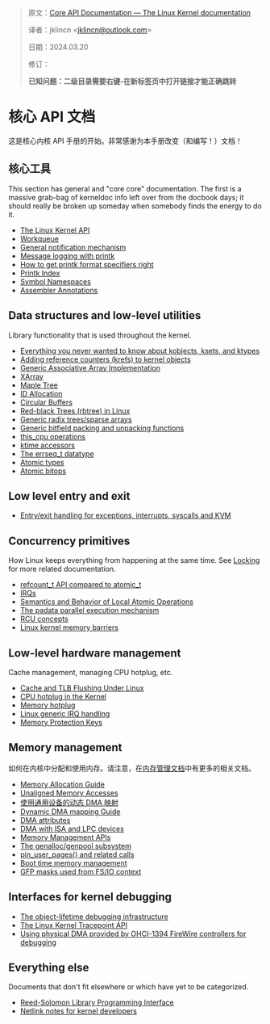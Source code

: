 > 原文：[Core API Documentation — The Linux Kernel documentation](https://docs.kernel.org/core-api/index.html)
>
> 译者：jklincn \<jklincn@outlook.com\>
>
> 日期：2024.03.20
>
> 修订：
>
> **已知问题：二级目录需要右键-在新标签页中打开链接才能正确跳转**

# 核心 API 文档

这是核心内核 API 手册的开始。非常感谢为本手册改变（和编写！）文档！

## 核心工具

This section has general and "core core" documentation. The first is a massive grab-bag of kerneldoc info left over from the docbook days; it should really be broken up someday when somebody finds the energy to do it.

- [The Linux Kernel API](https://docs.kernel.org/core-api/kernel-api.html)
- [Workqueue](https://docs.kernel.org/core-api/workqueue.html)
- [General notification mechanism](https://docs.kernel.org/core-api/watch_queue.html)
- [Message logging with printk](https://docs.kernel.org/core-api/printk-basics.html)
- [How to get printk format specifiers right](https://docs.kernel.org/core-api/printk-formats.html)
- [Printk Index](https://docs.kernel.org/core-api/printk-index.html)
- [Symbol Namespaces](https://docs.kernel.org/core-api/symbol-namespaces.html)
- [Assembler Annotations](https://docs.kernel.org/core-api/asm-annotations.html)

## Data structures and low-level utilities

Library functionality that is used throughout the kernel.

- [Everything you never wanted to know about kobjects, ksets, and ktypes](https://docs.kernel.org/core-api/kobject.html)
- [Adding reference counters (krefs) to kernel objects](https://docs.kernel.org/core-api/kref.html)
- [Generic Associative Array Implementation](https://docs.kernel.org/core-api/assoc_array.html)
- [XArray](https://docs.kernel.org/core-api/xarray.html)
- [Maple Tree](https://docs.kernel.org/core-api/maple_tree.html)
- [ID Allocation](https://docs.kernel.org/core-api/idr.html)
- [Circular Buffers](https://docs.kernel.org/core-api/circular-buffers.html)
- [Red-black Trees (rbtree) in Linux](https://docs.kernel.org/core-api/rbtree.html)
- [Generic radix trees/sparse arrays](https://docs.kernel.org/core-api/generic-radix-tree.html)
- [Generic bitfield packing and unpacking functions](https://docs.kernel.org/core-api/packing.html)
- [this_cpu operations](https://docs.kernel.org/core-api/this_cpu_ops.html)
- [ktime accessors](https://docs.kernel.org/core-api/timekeeping.html)
- [The errseq_t datatype](https://docs.kernel.org/core-api/errseq.html)
- [Atomic types](https://docs.kernel.org/core-api/wrappers/atomic_t.html)
- [Atomic bitops](https://docs.kernel.org/core-api/wrappers/atomic_bitops.html)

## Low level entry and exit

- [Entry/exit handling for exceptions, interrupts, syscalls and KVM](https://docs.kernel.org/core-api/entry.html)

## Concurrency primitives

How Linux keeps everything from happening at the same time. See [Locking](https://docs.kernel.org/locking/index.html) for more related documentation.

- [refcount_t API compared to atomic_t](https://docs.kernel.org/core-api/refcount-vs-atomic.html)
- [IRQs](https://docs.kernel.org/core-api/irq/index.html)
- [Semantics and Behavior of Local Atomic Operations](https://docs.kernel.org/core-api/local_ops.html)
- [The padata parallel execution mechanism](https://docs.kernel.org/core-api/padata.html)
- [RCU concepts](https://docs.kernel.org/RCU/index.html)
- [Linux kernel memory barriers](https://docs.kernel.org/core-api/wrappers/memory-barriers.html)

## Low-level hardware management

Cache management, managing CPU hotplug, etc.

- [Cache and TLB Flushing Under Linux](https://docs.kernel.org/core-api/cachetlb.html)
- [CPU hotplug in the Kernel](https://docs.kernel.org/core-api/cpu_hotplug.html)
- [Memory hotplug](https://docs.kernel.org/core-api/memory-hotplug.html)
- [Linux generic IRQ handling](https://docs.kernel.org/core-api/genericirq.html)
- [Memory Protection Keys](https://docs.kernel.org/core-api/protection-keys.html)

## Memory management

如何在内核中分配和使用内存。请注意，在[内存管理文档](https://docs.kernel.org/mm/index.html)中有更多的相关文档。

- [Memory Allocation Guide](https://docs.kernel.org/core-api/memory-allocation.html)
- [Unaligned Memory Accesses](https://docs.kernel.org/core-api/unaligned-memory-access.html)
- [使用通用设备的动态 DMA 映射](dma-api.md)
- [Dynamic DMA mapping Guide](https://docs.kernel.org/core-api/dma-api-howto.html)
- [DMA attributes](https://docs.kernel.org/core-api/dma-attributes.html)
- [DMA with ISA and LPC devices](https://docs.kernel.org/core-api/dma-isa-lpc.html)
- [Memory Management APIs](https://docs.kernel.org/core-api/mm-api.html)
- [The genalloc/genpool subsystem](https://docs.kernel.org/core-api/genalloc.html)
- [pin_user_pages() and related calls](https://docs.kernel.org/core-api/pin_user_pages.html)
- [Boot time memory management](https://docs.kernel.org/core-api/boot-time-mm.html)
- [GFP masks used from FS/IO context](https://docs.kernel.org/core-api/gfp_mask-from-fs-io.html)

## Interfaces for kernel debugging

- [The object-lifetime debugging infrastructure](https://docs.kernel.org/core-api/debug-objects.html)
- [The Linux Kernel Tracepoint API](https://docs.kernel.org/core-api/tracepoint.html)
- [Using physical DMA provided by OHCI-1394 FireWire controllers for debugging](https://docs.kernel.org/core-api/debugging-via-ohci1394.html)

## Everything else

Documents that don't fit elsewhere or which have yet to be categorized.

- [Reed-Solomon Library Programming Interface](https://docs.kernel.org/core-api/librs.html)
- [Netlink notes for kernel developers](https://docs.kernel.org/core-api/netlink.html)
